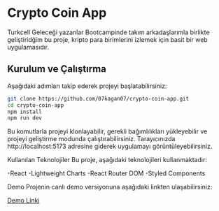 # Crypto Coin App

Turkcell Geleceği yazanlar Bootcampinde takım arkadaşlarımla birlikte geliştiridğim bu proje, kripto para birimlerini izlemek için basit bir web uygulamasıdır.

## Kurulum ve Çalıştırma

Aşağıdaki adımları takip ederek projeyi başlatabilirsiniz:

```bash
git clone https://github.com/07kagan07/crypto-coin-app.git
cd crypto-coin-app
npm install
npm run dev
```

Bu komutlarla projeyi klonlayabilir, gerekli bağımlılıkları yükleyebilir ve projeyi geliştirme modunda çalıştırabilirsiniz. Tarayıcınızda http://localhost:5173 adresine giderek uygulamayı görüntüleyebilirsiniz.

Kullanılan Teknolojiler
Bu proje, aşağıdaki teknolojileri kullanmaktadır:

-React
-Lightweight Charts
-React Router DOM
-Styled Components

Demo
Projenin canlı demo versiyonuna aşağıdaki linkten ulaşabilirsiniz:

[Demo Linki](https://crypto-coin-app-flame.vercel.app/)
